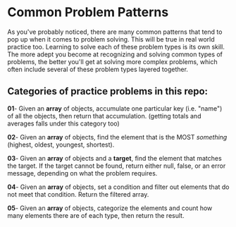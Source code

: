 # Common Problem Patterns

As you've probably noticed, there are many common patterns that tend to pop up when it comes to problem solving. This will be true in real world practice too. Learning to solve each of these problem types is its own skill. The more adept you become at recognizing and solving common types of problems, the better you'll get at solving more complex problems, which often include several of these problem types layered together.

## Categories of practice problems in this repo:

**01**- Given an **array** of objects, accumulate one particular key (i.e. "name") of all the objects, then return that accumulation. (getting totals and averages falls under this category too)

**02**- Given an **array** of objects, find the element that is the MOST _something_ (highest, oldest, youngest, shortest).

**03**- Given an **array** of objects and a **target**, find the element that matches the target. If the target cannot be found, return either null, false, or an error message, depending on what the problem requires.

**04**- Given an **array** of objects, set a condition and filter out elements that do not meet that condition. Return the filtered array.

**05**- Given an **array** of objects, categorize the elements and count how many elements there are of each type, then return the result.
